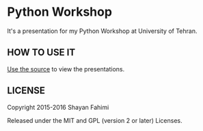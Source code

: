Python Workshop
============

It's a presentation for my Python Workshop at University of Tehran.


HOW TO USE IT
---------------

[Use the source](http://github.com/shf/Python-Workshop/index.html) to view the presentations.

LICENSE
---------

Copyright 2015-2016 Shayan Fahimi

Released under the MIT and GPL (version 2 or later) Licenses.



